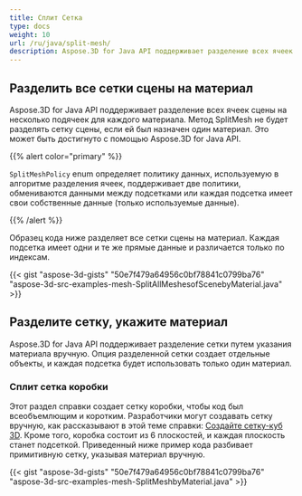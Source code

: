 ```yaml
---
title: Сплит Сетка
type: docs
weight: 10
url: /ru/java/split-mesh/
description: Aspose.3D for Java API поддерживает разделение всех ячеек сцены на несколько подячеек для каждого материала. Метод SplitMesh не будет разделять сетку сцены, если ей был назначен один материал. Это может быть достигнуто с помощью Aspose.3D for Java API.
---
```

##  **Разделить все сетки сцены на материал**
Aspose.3D for Java API поддерживает разделение всех ячеек сцены на несколько подячеек для каждого материала. Метод SplitMesh не будет разделять сетку сцены, если ей был назначен один материал. Это может быть достигнуто с помощью Aspose.3D for Java API.

{{% alert color="primary" %}} 

`SplitMeshPolicy` enum определяет политику данных, используемую в алгоритме разделения ячеек, поддерживает две политики, обмениваются данными между подсетками или каждая подсетка имеет свои собственные данные (только используемые данные).

{{% /alert %}} 

Образец кода ниже разделяет все сетки сцены на материал. Каждая подсетка имеет одни и те же прямые данные и различается только по индексам.

{{< gist "aspose-3d-gists" "50e7f479a64956c0bf78841c0799ba76" "aspose-3d-src-examples-mesh-SplitAllMeshesofScenebyMaterial.java" >}}
##  **Разделите сетку, укажите материал**
Aspose.3D for Java API поддерживает разделение сетки путем указания материала вручную. Опция разделенной сетки создает отдельные объекты, и каждая подсетка будет использовать только один материал.
###  **Сплит сетка коробки**
Этот раздел справки создает сетку коробки, чтобы код был всеобъемлющим и коротким. Разработчики могут создавать сетку вручную, как рассказывают в этой теме справки: [Создайте сетку-куб 3D](https://docs.dynabic.com/display/3djava/Create+3D+Mesh+and+Scene). Кроме того, коробка состоит из 6 плоскостей, и каждая плоскость станет подсеткой. Приведенный ниже пример кода разбивает примитивную сетку, указывая материал вручную.

{{< gist "aspose-3d-gists" "50e7f479a64956c0bf78841c0799ba76" "aspose-3d-src-examples-mesh-SplitMeshbyMaterial.java" >}}
